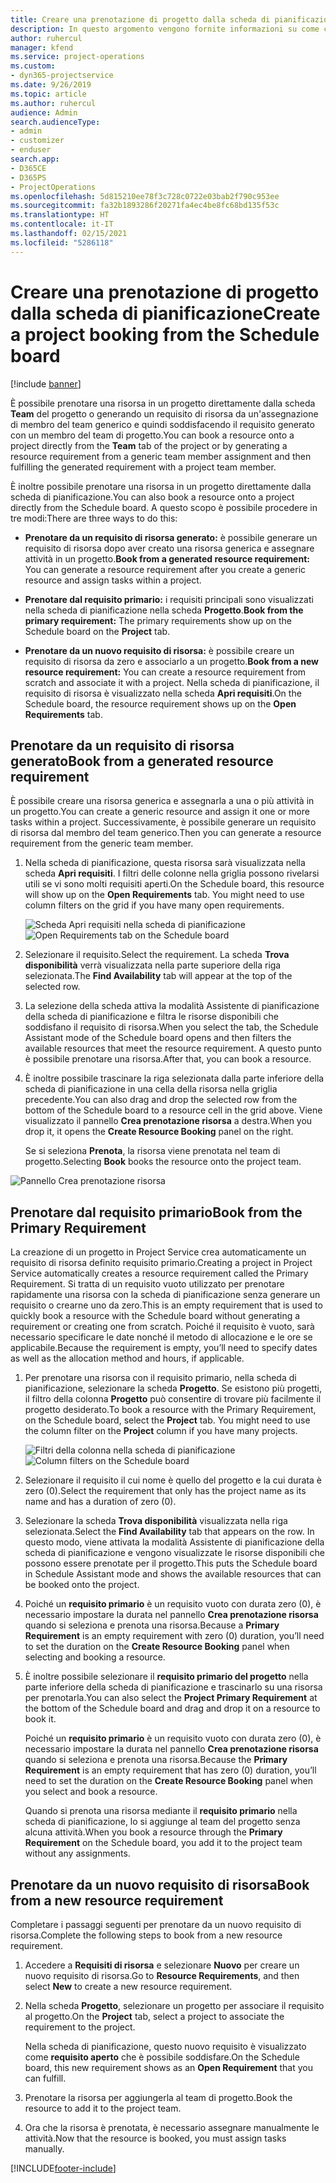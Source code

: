 ```yaml
---
title: Creare una prenotazione di progetto dalla scheda di pianificazione
description: In questo argomento vengono fornite informazioni su come creare una prenotazione di progetto dalla scheda di pianificazione.
author: ruhercul
manager: kfend
ms.service: project-operations
ms.custom:
- dyn365-projectservice
ms.date: 9/26/2019
ms.topic: article
ms.author: ruhercul
audience: Admin
search.audienceType:
- admin
- customizer
- enduser
search.app:
- D365CE
- D365PS
- ProjectOperations
ms.openlocfilehash: 5d815210ee78f3c728c0722e03bab2f790c953ee
ms.sourcegitcommit: fa32b1893286f20271fa4ec4be8fc68bd135f53c
ms.translationtype: HT
ms.contentlocale: it-IT
ms.lasthandoff: 02/15/2021
ms.locfileid: "5286118"
---
```

# <a name="create-a-project-booking-from-the-schedule-board"></a><span data-ttu-id="01baa-103">Creare una prenotazione di progetto dalla scheda di pianificazione</span><span class="sxs-lookup"><span data-stu-id="01baa-103">Create a project booking from the Schedule board</span></span>

[!include [banner](../includes/psa-now-project-operations.md)]

<span data-ttu-id="01baa-104">È possibile prenotare una risorsa in un progetto direttamente dalla scheda **Team** del progetto o generando un requisito di risorsa da un'assegnazione di membro del team generico e quindi soddisfacendo il requisito generato con un membro del team di progetto.</span><span class="sxs-lookup"><span data-stu-id="01baa-104">You can book a resource onto a project directly from the **Team** tab of the project or by generating a resource requirement from a generic team member assignment and then fulfilling the generated requirement with a project team member.</span></span>

<span data-ttu-id="01baa-105">È inoltre possibile prenotare una risorsa in un progetto direttamente dalla scheda di pianificazione.</span><span class="sxs-lookup"><span data-stu-id="01baa-105">You can also book a resource onto a project directly from the Schedule board.</span></span> <span data-ttu-id="01baa-106">A questo scopo è possibile procedere in tre modi:</span><span class="sxs-lookup"><span data-stu-id="01baa-106">There are three ways to do this:</span></span>

- <span data-ttu-id="01baa-107">**Prenotare da un requisito di risorsa generato:** è possibile generare un requisito di risorsa dopo aver creato una risorsa generica e assegnare attività in un progetto.</span><span class="sxs-lookup"><span data-stu-id="01baa-107">**Book from a generated resource requirement:** You can generate a resource requirement after you create a generic resource and assign tasks within a project.</span></span>

- <span data-ttu-id="01baa-108">**Prenotare dal requisito primario:** i requisiti principali sono visualizzati nella scheda di pianificazione nella scheda **Progetto**.</span><span class="sxs-lookup"><span data-stu-id="01baa-108">**Book from the primary requirement:** The primary requirements show up on the Schedule board on the **Project** tab.</span></span> 

- <span data-ttu-id="01baa-109">**Prenotare da un nuovo requisito di risorsa:** è possibile creare un requisito di risorsa da zero e associarlo a un progetto.</span><span class="sxs-lookup"><span data-stu-id="01baa-109">**Book from a new resource requirement:** You can create a resource requirement from scratch and associate it with a project.</span></span> <span data-ttu-id="01baa-110">Nella scheda di pianificazione, il requisito di risorsa è visualizzato nella scheda **Apri requisiti**.</span><span class="sxs-lookup"><span data-stu-id="01baa-110">On the Schedule board, the resource requirement shows up on the **Open Requirements** tab.</span></span>

## <a name="book-from-a-generated-resource-requirement"></a><span data-ttu-id="01baa-111">Prenotare da un requisito di risorsa generato</span><span class="sxs-lookup"><span data-stu-id="01baa-111">Book from a generated resource requirement</span></span>

<span data-ttu-id="01baa-112">È possibile creare una risorsa generica e assegnarla a una o più attività in un progetto.</span><span class="sxs-lookup"><span data-stu-id="01baa-112">You can create a generic resource and assign it one or more tasks within a project.</span></span> <span data-ttu-id="01baa-113">Successivamente, è possibile generare un requisito di risorsa dal membro del team generico.</span><span class="sxs-lookup"><span data-stu-id="01baa-113">Then you can generate a resource requirement from the generic team member.</span></span> 

1.  <span data-ttu-id="01baa-114">Nella scheda di pianificazione, questa risorsa sarà visualizzata nella scheda **Apri requisiti**. I filtri delle colonne nella griglia possono rivelarsi utili se vi sono molti requisiti aperti.</span><span class="sxs-lookup"><span data-stu-id="01baa-114">On the Schedule board, this resource will show up on the **Open Requirements** tab. You might need to use column filters on the grid if you have many open requirements.</span></span> 

    <span data-ttu-id="01baa-115">![Scheda Apri requisiti nella scheda di pianificazione](media/FAQ-Project-Booking-Schedule-Board-1.png "Tabella delle prenotazioni e delle assegnazioni")</span><span class="sxs-lookup"><span data-stu-id="01baa-115">![Open Requirements tab on the Schedule board](media/FAQ-Project-Booking-Schedule-Board-1.png "Screenshot of bookings and assignments table")</span></span>

2. <span data-ttu-id="01baa-116">Selezionare il requisito.</span><span class="sxs-lookup"><span data-stu-id="01baa-116">Select the requirement.</span></span> <span data-ttu-id="01baa-117">La scheda **Trova disponibilità** verrà visualizzata nella parte superiore della riga selezionata.</span><span class="sxs-lookup"><span data-stu-id="01baa-117">The **Find Availability** tab will appear at the top of the selected row.</span></span>
 
3. <span data-ttu-id="01baa-118">La selezione della scheda attiva la modalità Assistente di pianificazione della scheda di pianificazione e filtra le risorse disponibili che soddisfano il requisito di risorsa.</span><span class="sxs-lookup"><span data-stu-id="01baa-118">When you select the tab, the Schedule Assistant mode of the Schedule board opens and then filters the available resources that meet the resource requirement.</span></span> <span data-ttu-id="01baa-119">A questo punto è possibile prenotare una risorsa.</span><span class="sxs-lookup"><span data-stu-id="01baa-119">After that, you can book a resource.</span></span>

4. <span data-ttu-id="01baa-120">È inoltre possibile trascinare la riga selezionata dalla parte inferiore della scheda di pianificazione in una cella della risorsa nella griglia precedente.</span><span class="sxs-lookup"><span data-stu-id="01baa-120">You can also drag and drop the selected row from the bottom of the Schedule board to a resource cell in the grid above.</span></span> <span data-ttu-id="01baa-121">Viene visualizzato il pannello **Crea prenotazione risorsa** a destra.</span><span class="sxs-lookup"><span data-stu-id="01baa-121">When you drop it, it opens the **Create Resource Booking** panel on the right.</span></span>

    <span data-ttu-id="01baa-122">Se si seleziona **Prenota**, la risorsa viene prenotata nel team di progetto.</span><span class="sxs-lookup"><span data-stu-id="01baa-122">Selecting **Book** books the resource onto the project team.</span></span>

![Pannello Crea prenotazione risorsa](media/FAQ-Project-Booking-Schedule-Board-6.png "")
 

## <a name="book-from-the-primary-requirement"></a><span data-ttu-id="01baa-124">Prenotare dal requisito primario</span><span class="sxs-lookup"><span data-stu-id="01baa-124">Book from the Primary Requirement</span></span>

<span data-ttu-id="01baa-125">La creazione di un progetto in Project Service crea automaticamente un requisito di risorsa definito requisito primario.</span><span class="sxs-lookup"><span data-stu-id="01baa-125">Creating a project in Project Service automatically creates a resource requirement called the Primary Requirement.</span></span> <span data-ttu-id="01baa-126">Si tratta di un requisito vuoto utilizzato per prenotare rapidamente una risorsa con la scheda di pianificazione senza generare un requisito o crearne uno da zero.</span><span class="sxs-lookup"><span data-stu-id="01baa-126">This is an empty requirement that is used to quickly book a resource with the Schedule board without generating a requirement or creating one from scratch.</span></span> <span data-ttu-id="01baa-127">Poiché il requisito è vuoto, sarà necessario specificare le date nonché il metodo di allocazione e le ore se applicabile.</span><span class="sxs-lookup"><span data-stu-id="01baa-127">Because the requirement is empty, you’ll need to specify dates as well as the allocation method and hours, if applicable.</span></span> 

1. <span data-ttu-id="01baa-128">Per prenotare una risorsa con il requisito primario, nella scheda di pianificazione, selezionare la scheda **Progetto**. Se esistono più progetti, il filtro della colonna **Progetto** può consentire di trovare più facilmente il progetto desiderato.</span><span class="sxs-lookup"><span data-stu-id="01baa-128">To book a resource with the Primary Requirement, on the Schedule board, select the **Project** tab. You might need to use the column filter on the **Project** column if you have many projects.</span></span>

   <span data-ttu-id="01baa-129">![Filtri della colonna nella scheda di pianificazione](media/FAQ-Project-Booking-Schedule-Board-2.png "Tabella delle prenotazioni e delle assegnazioni")</span><span class="sxs-lookup"><span data-stu-id="01baa-129">![Column filters on the Schedule board](media/FAQ-Project-Booking-Schedule-Board-2.png "Screenshot of bookings and assignments table")</span></span>

2. <span data-ttu-id="01baa-130">Selezionare il requisito il cui nome è quello del progetto e la cui durata è zero (0).</span><span class="sxs-lookup"><span data-stu-id="01baa-130">Select the requirement that only has the project name as its name and has a duration of zero (0).</span></span>

3. <span data-ttu-id="01baa-131">Selezionare la scheda **Trova disponibilità** visualizzata nella riga selezionata.</span><span class="sxs-lookup"><span data-stu-id="01baa-131">Select the **Find Availability** tab that appears on the row.</span></span> <span data-ttu-id="01baa-132">In questo modo, viene attivata la modalità Assistente di pianificazione della scheda di pianificazione e vengono visualizzate le risorse disponibili che possono essere prenotate per il progetto.</span><span class="sxs-lookup"><span data-stu-id="01baa-132">This puts the Schedule board in Schedule Assistant mode and shows the available resources that can be booked onto the project.</span></span>

4. <span data-ttu-id="01baa-133">Poiché un **requisito primario** è un requisito vuoto con durata zero (0), è necessario impostare la durata nel pannello **Crea prenotazione risorsa** quando si seleziona e prenota una risorsa.</span><span class="sxs-lookup"><span data-stu-id="01baa-133">Because a **Primary Requirement** is an empty requirement with zero (0) duration, you’ll need to set the duration on the **Create Resource Booking** panel when selecting and booking a resource.</span></span>

5. <span data-ttu-id="01baa-134">È inoltre possibile selezionare il **requisito primario del progetto** nella parte inferiore della scheda di pianificazione e trascinarlo su una risorsa per prenotarla.</span><span class="sxs-lookup"><span data-stu-id="01baa-134">You can also select the **Project Primary Requirement** at the bottom of the Schedule board and drag and drop it on a resource to book it.</span></span>
 
    <span data-ttu-id="01baa-135">Poiché un **requisito primario** è un requisito vuoto con durata zero (0), è necessario impostare la durata nel pannello **Crea prenotazione risorsa** quando si seleziona e prenota una risorsa.</span><span class="sxs-lookup"><span data-stu-id="01baa-135">Because the **Primary Requirement** is an empty requirement that has zero (0) duration, you’ll need to set the duration on the **Create Resource Booking** panel when you select and book a resource.</span></span>
 
    <span data-ttu-id="01baa-136">Quando si prenota una risorsa mediante il **requisito primario** nella scheda di pianificazione, lo si aggiunge al team del progetto senza alcuna attività.</span><span class="sxs-lookup"><span data-stu-id="01baa-136">When you book a resource through the **Primary Requirement** on the Schedule board, you add it to the project team without any assignments.</span></span>
 
## <a name="book-from-a-new-resource-requirement"></a><span data-ttu-id="01baa-137">Prenotare da un nuovo requisito di risorsa</span><span class="sxs-lookup"><span data-stu-id="01baa-137">Book from a new resource requirement</span></span>
<span data-ttu-id="01baa-138">Completare i passaggi seguenti per prenotare da un nuovo requisito di risorsa.</span><span class="sxs-lookup"><span data-stu-id="01baa-138">Complete the following steps to book from a new resource requirement.</span></span> 

1. <span data-ttu-id="01baa-139">Accedere a **Requisiti di risorsa** e selezionare **Nuovo** per creare un nuovo requisito di risorsa.</span><span class="sxs-lookup"><span data-stu-id="01baa-139">Go to **Resource Requirements**, and then select **New** to create a new resource requirement.</span></span>

2. <span data-ttu-id="01baa-140">Nella scheda **Progetto**, selezionare un progetto per associare il requisito al progetto.</span><span class="sxs-lookup"><span data-stu-id="01baa-140">On the **Project** tab, select a project to associate the requirement to the project.</span></span>
 
    <span data-ttu-id="01baa-141">Nella scheda di pianificazione, questo nuovo requisito è visualizzato come **requisito aperto** che è possibile soddisfare.</span><span class="sxs-lookup"><span data-stu-id="01baa-141">On the Schedule board, this new requirement shows as an **Open Requirement** that you can fulfill.</span></span>

3. <span data-ttu-id="01baa-142">Prenotare la risorsa per aggiungerla al team di progetto.</span><span class="sxs-lookup"><span data-stu-id="01baa-142">Book the resource to add it to the project team.</span></span>

4. <span data-ttu-id="01baa-143">Ora che la risorsa è prenotata, è necessario assegnare manualmente le attività.</span><span class="sxs-lookup"><span data-stu-id="01baa-143">Now that the resource is booked, you must assign tasks manually.</span></span>



[!INCLUDE[footer-include](../includes/footer-banner.md)]